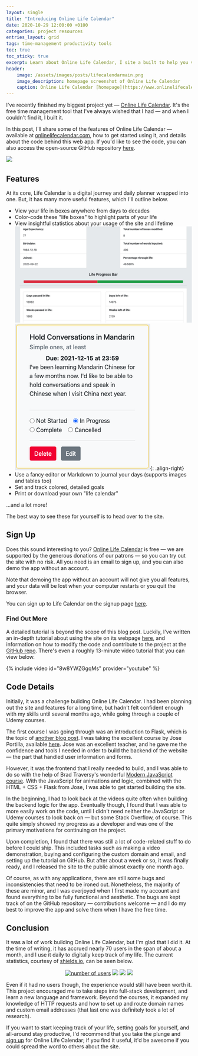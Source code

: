 ```yaml
---
layout: single
title: "Introducing Online Life Calendar"
date: 2020-10-29 12:00:00 +0100
categories: project resources
entries_layout: grid
tags: time-management productivity tools
toc: true
toc_sticky: true
excerpt: Learn about Online Life Calendar, I site a built to help you visually track and plan your life.
header:
    image: /assets/images/posts/lifecalendarmain.png
    image_description: homepage screenshot of Online Life Calendar
    caption: Online Life Calendar [homepage](https://www.onlinelifecalendar.com)
---
```


I've recently finished my biggest project yet — [Online Life Calendar](https://www.onlinelifecalendar.com). It's the free time management tool that I've always wished that I had — and when I couldn't find it, I built it.

In this post, I'll share some of the features of Online Life Calendar — available at [onlinelifecalendar.com](https://www.onlinelifecalendar.com), how to get started using it, and details about the code behind this web app. If you'd like to see the code, you can also access the open-source GitHub repository [here](https://github.com/Destaq/life-calendar).

![](/assets/images/posts/appdemo.gif)

## Features
At its core, Life Calendar is a digital journey and daily planner wrapped into one. But, it has many more useful features, which I'll outline below.


- View your life in boxes anywhere from days to decades
- Color-code these "life boxes" to highlight parts of your life
- View insightful statistics about your usage of the site and lifetime
![](/assets/images/posts/statistics.png)
![](/assets/images/posts/goalexample.png){: .align-right}
- Use a fancy editor or Markdown to journal your days (supports images and tables too)
- Set and track colored, detailed goals
- Print or download your own "life calendar"

...and a lot more!


The best way to see these for yourself is to head over to the site.

## Sign Up
Does this sound interesting to you? [Online Life Calendar](https://www.onlinelifecalendar.com) is free — we are supported by the generous donations of our patrons — so you can try out the site with no risk. All you need is an email to sign up, and you can also demo the app without an account.

Note that demoing the app without an account will not give you all features, and your data will be lost when your computer restarts or you quit the browser.

You can sign up to Life Calendar on the signup page [here](https://www.onlinelifecalendar.com/signup).

### Find Out More
A detailed tutorial is beyond the scope of this blog post. Luckily, I've written an in-depth tutorial about using the site on its webpage [here](https://www.onlinelifecalendar.com/tutorial), and information on how to modify the code and contribute to the project at the [GitHub repo](https://github.com/Destaq/life-calendar). There's even a roughly 13-minute video tutorial that you can view below.

{% include video id="8w8YWZGgqMs" provider="youtube" %}


## Code Details
Initially, it was a challenge building Online Life Calendar. I had been planning out the site and features for a long time, but hadn't felt confident enough with my skills until several months ago, while going through a couple of Udemy courses.

The first course I was going through was an introduction to Flask, which is the topic of [another blog post](http://simonilincev.com/tutorial/api/building-the-simplest-rest-api-possible/). I was taking the excellent course by Jose Portilla, available [here](https://www.udemy.com/course/python-and-flask-bootcamp-create-websites-using-flask/). Jose was an excellent teacher, and he gave me the confidence and tools I needed in order to build the backend of the website — the part that handled user information and forms.

However, it was the frontend that I really needed to build, and I was able to do so with the help of Brad Traversy's wonderful [Modern JavaScript course](https://www.udemy.com/course/modern-javascript-from-the-beginning/). With the JavaScript for animations and logic, combined with the HTML + CSS + Flask from Jose, I was able to get started building the site.

In the beginning, I had to look back at the videos quite often when building the backend logic for the app. Eventually though, I found that I was able to more easily work on the code, until I didn't need neither the JavaScript or Udemy courses to look back on — but some Stack Overflow, of course. This quite simply showed my progress as a developer and was one of the primary motivations for continuing on the project.

Upon completion, I found that there was still a lot of code-related stuff to do before I could ship. This included tasks such as making a video demonstration, buying and configuring the custom domain and email, and setting up the tutorial on GitHub. But after about a week or so, it was finally ready, and I released the site to the public almost exactly one month ago.

Of course, as with any applications, there are still some bugs and inconsistencies that need to be ironed out. Nonetheless, the majority of these are minor, and I was overjoyed when I first made my account and found everything to be fully functional and aesthetic. The bugs are kept track of on the GitHub repository — contributions welcome — and I do my best to improve the app and solve them when I have the free time.

## Conclusion
It was a lot of work building Online Life Calendar, but I'm glad that I did it. At the time of writing, it has accrued nearly 70 users in the span of about a month, and I use it daily to digitally keep track of my life. The current statistics, courtesy of [shields.io](https://www.shields.io), can be seen below.

<p align="center">
    <a href="https://onlinelifecalendar.com" alt="Life Calendar website">
        <img src="https://img.shields.io/endpoint?style=for-the-badge&url=https%3A%2F%2Fonlinelifecalendar.com%2Fapi%2Fusercount%2F" alt="number of users" /></a>
    <a href="#" alt="star">
         <img src="https://img.shields.io/github/stars/Destaq/life-calendar?style=for-the-badge" /></a>
    <a href="#" alt="Repo Size">
         <img src="https://img.shields.io/github/repo-size/Destaq/life-calendar?style=for-the-badge" /></a>
    <a href="#" alt="Languages">
        <img src="https://img.shields.io/github/languages/count/Destaq/life-calendar?style=for-the-badge" /></a>
</p>

Even if it had no users though, the experience would still have been worth it. This project encouraged me to take steps into full-stack development, and learn a new language and framework. Beyond the courses, it expanded my knowledge of HTTP requests and how to set up and route domain names and custom email addresses (that last one was definitely took a lot of research).

If you want to start keeping track of your life, setting goals for yourself, and all-around stay productive, I'd recommend that you take the plunge and [sign up](https://www.onlinelifecalendar.com/signup) for Online Life Calendar; if you find it useful, it'd be awesome if you could spread the word to others about the site.
